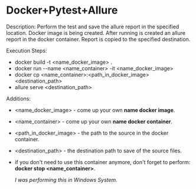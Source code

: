 Docker+Pytest+Allure
====================

Description: Perform the test and save the allure report in the specified location.
Docker image is being created. After running is created an allure report in the docker container. Report is copied to the specified destination.

Execution Steps:
+ docker build -t <name_docker_image> .
+ docker run --name <name_container> -it <name_docker_image>
+ docker cp <name_container>:<path_in_docker_image> <destination_path>
+ allure serve <destination_path>

Additions:
* <name_docker_image> - come up your own **name docker image**.
* <name_container> - come up your own **name docker container**.
* <path_in_docker_image> - the path to the source in the docker container.
* <destination_path> - the destination path to save of the source files.
* if you don't need to use this container anymore, 
  don't forget to perform: **docker stop <name_container>**.


    *I was performing this in Windows System.*